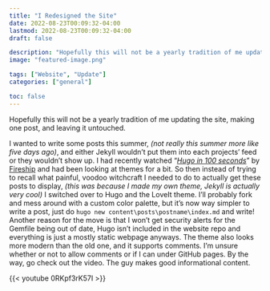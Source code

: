 ```yaml
---
title: "I Redesigned the Site"
date: 2022-08-23T00:09:32-04:00
lastmod: 2022-08-23T00:09:32-04:00
draft: false

description: "Hopefully this will not be a yearly tradition of me updating the site, making one post, and leaving it untouched."
image: "featured-image.png"

tags: ["Website", "Update"]
categories: ["general"]

toc: false
---
```


Hopefully this will not be a yearly tradition of me updating the site, making one post, and leaving it untouched.

<!--more-->

I wanted to write some posts this summer, _(not really this summer more like five days ago)_, and either Jekyll wouldn’t put them into each projects’ feed or they wouldn’t show up. I had recently watched “_[Hugo in 100 seconds](https://www.youtu.be/0RKpf3rK57I)_” by [Fireship](https://www.youtube.com/c/Fireship) and had been looking at themes for a bit. So then instead of trying to recall what painful, voodoo witchcraft I needed to do to actually get these posts to display, _(this was because I made my own theme, Jekyll is actually very cool)_ I switched over to Hugo and the LoveIt theme. I’ll probably fork and mess around with a custom color palette, but it’s now way simpler to write a post, just do ```hugo new content\posts\postname\index.md``` and write! Another reason for the move is that I won’t get security alerts for the Gemfile being out of date, Hugo isn’t included in the website repo and everything is just a mostly static webpage anyways. The theme also looks more modern than the old one, and it supports comments. I’m unsure whether or not to allow comments or if I can under GitHub pages. By the way, go check out the video. The guy makes good informational content.

{{< youtube 0RKpf3rK57I >}}